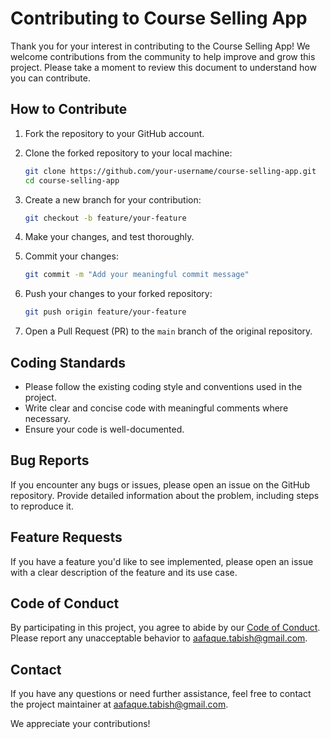 # Contributing to Course Selling App

Thank you for your interest in contributing to the Course Selling App! We welcome contributions from the community to help improve and grow this project. Please take a moment to review this document to understand how you can contribute.

## How to Contribute

1. Fork the repository to your GitHub account.
2. Clone the forked repository to your local machine:

   ```bash
   git clone https://github.com/your-username/course-selling-app.git
   cd course-selling-app
   ```

3. Create a new branch for your contribution:

   ```bash
   git checkout -b feature/your-feature
   ```

4. Make your changes, and test thoroughly.

5. Commit your changes:

   ```bash
   git commit -m "Add your meaningful commit message"
   ```

6. Push your changes to your forked repository:

   ```bash
   git push origin feature/your-feature
   ```

7. Open a Pull Request (PR) to the `main` branch of the original repository.

## Coding Standards

- Please follow the existing coding style and conventions used in the project.
- Write clear and concise code with meaningful comments where necessary.
- Ensure your code is well-documented.

## Bug Reports

If you encounter any bugs or issues, please open an issue on the GitHub repository. Provide detailed information about the problem, including steps to reproduce it.

## Feature Requests

If you have a feature you'd like to see implemented, please open an issue with a clear description of the feature and its use case.

## Code of Conduct

By participating in this project, you agree to abide by our [Code of Conduct](CODE_OF_CONDUCT.md). Please report any unacceptable behavior to [aafaque.tabish@gmail.com](mailto:aafaque.tabish@gmail.com).

## Contact

If you have any questions or need further assistance, feel free to contact the project maintainer at [aafaque.tabish@gmail.com](mailto:aafaque.tabish@gmail.com).

We appreciate your contributions!
